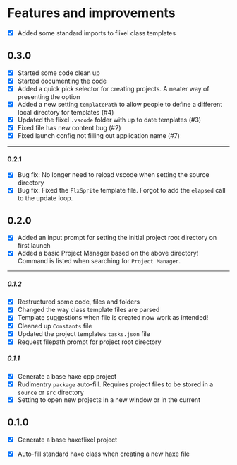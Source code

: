 # Features and improvements
####
- [x] Added some standard imports to flixel class templates

## 0.3.0
- [x] Started some code clean up
- [x] Started documenting the code
- [x] Added a quick pick selector for creating projects. A neater way of presenting the option 
- [x] Added a new setting `templatePath` to allow people to define a different local directory for templates (#4)
- [x] Updated the flixel `.vscode` folder with up to date templates (#3)
- [x] Fixed file has new content bug (#2)
- [x] Fixed launch config not filling out application name (#7)

---
#### 0.2.1
- [x] Bug fix: No longer need to reload vscode when setting the source directory
- [x] Bug fix: Fixed the `FlxSprite` template file. Forgot to add the `elapsed` call to the update loop.

## 0.2.0

- [x] Added an input prompt for setting the initial project root directory on first launch
- [x] Added a basic Project Manager based on the above directory! Command is listed when searching for `Project Manager`.

---
##### 0.1.2
- [x] Restructured some code, files and folders
- [x] Changed the way class template files are parsed
- [x] Template suggestions when file is created now work as intended!
- [x] Cleaned up `Constants` file
- [x] Updated the project templates `tasks.json` file
- [x] Request filepath prompt for project root directory

##### 0.1.1
- [x] Generate a base haxe cpp project
- [x] Rudimentry `package` auto-fill. Requires project files to be stored in a `source` or `src` directory
- [x] Setting to open new projects in a new window or in the current 

## 0.1.0

- [x] Generate a base haxeflixel project
- [x] Auto-fill standard haxe class when creating a new haxe file

